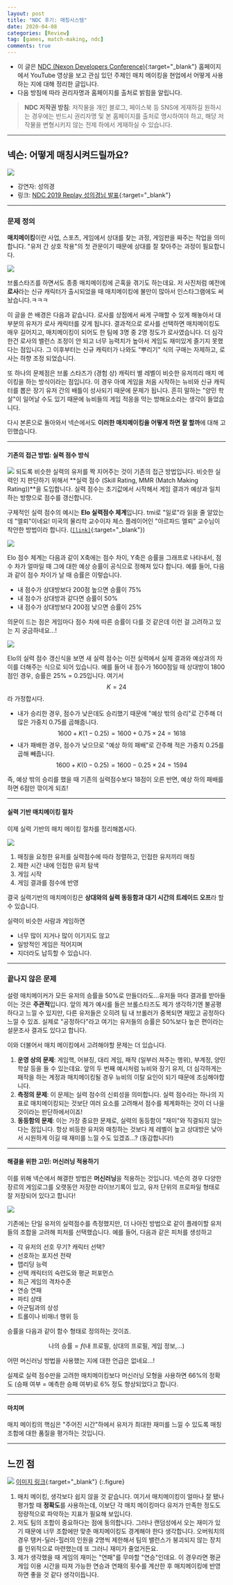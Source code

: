 ```yaml
---
layout: post
title: "NDC 후기: 매칭시스템"
date: 2020-04-08
categories: [Review]
tag: [games, match-making, ndc]
comments: true
---
```

* 이 글은 [NDC (Nexon Developers Conference)](http://ndcreplay.nexon.com/index.html#){:target="_blank"} 홈페이지에서 YouTube 영상을 보고 관심 있던 주제인 매치 메이킹을 현업에서 어떻게 사용하는 지에 대해 정리한 글입니다. 
* 다음 방침에 따라 권리자명과 홈페이지를 출처로 밝힘을 알립니다.
> **NDC 저작권 방침**: 저작물을 개인 블로그, 페이스북 등 SNS에 게재하길 원하시는 경우에는 반드시 권리자명 및 본 홈페이지를 출처로 명시하여야 하고, 해당 저작물을 변형시키지 않는 전제 하에서 게재하실 수 있습니다.

---
## 넥슨: 어떻게 매칭시켜드릴까요?


![](../../images/matchmaking-1.png)

* 강연자: 성의경
* 링크: [NDC 2019 Replay 성의경님 발표](http://ndcreplay.nexon.com/NDC2019/sessions/NDC2019_0046.html#c=NDC2019&k%5B%5D=%EB%A7%A4%EC%B9%AD){:target="_blank"}

---
### 문제 정의

**매치메이킹**이란 사업, 스포츠, 게임에서 상대를 찾는 과정, 게임판을 짜주는 작업을 의미합니다. 
"유저 간 상호 작용"의 첫 관문이기 때문에 상대를 잘 찾아주는 과정이 필요합니다.

![](../../images/matchmaking-troll.png)

브롤스타즈를 하면서도 종종 매치메이킹에 곤혹을 겪기도 하는데요. 저 사진처럼 예전에 **로사**라는 신규 캐릭터가 출시되었을 때 매치메이킹에 불만이 많아서 인스타그램에도 써놨습니다.ㅋㅋㅋ

이 글을 쓴 배경은 다음과 같습니다. 
로사를 상점에서 싸게 구매할 수 있게 해놓아서 대부분의 유저가 로사 캐릭터를 갖게 됩니다. 결과적으로 로사를 선택하면 매치메이킹도 매우 길어지고, 매치메이킹이 되어도 한 팀에 3명 중 2명 정도가 로사였습니다. 더 심각한건 로사의 밸런스 조정이 안 되고 너무 능력치가 높아서 게임도 재미있게 즐기지 못했다는 점입니다. 그 이후부터는 신규 캐릭터가 나와도 "뿌리기" 식의 구매는 자제하고, 로사는 하향 조정 되었습니다.

또 하나의 문제점은 브롤 스타즈가 (경험 상) 캐릭터 별 레벨이 비슷한 유저끼리 매치 메이킹을 하는 방식이라는 점입니다. 이 경우 아예 게임을 처음 시작하는 뉴비와 신규 캐릭터를 뽑은 장기 유저 간의 배틀이 성사되기 때문에 문제가 됩니다. 흔히 말하는 "양민 학살"이 일어날 수도 있기 때문에 뉴비들의 게임 적응을 막는 방해요소라는 생각이 들었습니다.

다시 본론으로 돌아와서 넥슨에서도 **이러한 매치메이킹을 어떻게 하면 잘 할까**에 대해 고민했습니다.

---
#### 기존의 접근 방법: 실력 점수 방식

![](../../images/matchmaking-mmr.png)
되도록 비슷한 실력의 유저를 짝 지어주는 것이 기존의 접근 방법입니다. 비슷한 실력인 지 판단하기 위해서 **실력 점수 (Skill Rating, MMR (Match Making Rating))**을 도입합니다.
실력 점수는 초기값에서 시작해서 게임 결과가 예상과 일치하는 방향으로 점수를 갱신합니다. 

구체적인 실력 점수의 예시는 **Elo 실력점수 체계**입니다. tmi로 "일로"라 읽을 줄 알았는데 "엘뢰"이네요! 
미국의 물리학 교수이자 체스 플레이어인 "아르파드 엘뢰" 교수님이 착안한 방법이라 합니다. ([`[link]`](https://namu.wiki/w/Elo%20%EB%A0%88%EC%9D%B4%ED%8C%85){:target="_blank"})

![](../../images/matchmaking-elo.png)

Elo 점수 체계는 다음과 같이 X축에는 점수 차이, Y축은 승률을 그래프로 나타내서, 점수 차가 얼마일 때 그에 대한 예상 승률이 공식으로 정해져 있다 합니다. 예를 들어, 다음과 같이 점수 차이가 날 때 승률은 이렇습니다.

 *  내 점수가 상대방보다 200점 높으면 승률이 75%
 *  내 점수가 상대방과 같다면 승률이 50%
 *  내 점수가 상대방보다 200점 낮으면 승률이 25%

의문이 드는 점은 게임마다 점수 차에 따른 승률이 다를 것 같은데 이런 걸 고려하고 있는 지 궁금하네요...!

![](../../images/matchmaking-mmr2.png)

Elo의 실력 점수 갱신식을 보면 새 실력 점수는 이전 실력에서 실제 결과와 예상과의 차이를 더해주는 식으로 되어 있습니다.
예를 들어 내 점수가 1600점일 때 상대방이 1800점인 경우, 승률은 25% = 0.25입니다. 여기서 $$K=24$$라 가정합시다.

* 내가 승리한 경우, 점수가 낮은데도 승리했기 때문에 "예상 밖의 승리"로 간주해 더 많은 가중치 0.75를 곱해줍니다.
   $$
   1600 + K(1-0.25) = 1600 + 0.75\times24 = 1618
   $$
* 내가 패배한 경우, 점수가 낮으므로 "예상 하의 패배"로 간주해 적은 가중치 0.25를 곱해 빼줍니다.
   $$
   1600 + K(0-0.25) = 1600 - 0.25\times 24 = 1594
   $$

즉, 예상 밖의 승리를 했을 때 기존의 실력점수보다 18점이 오른 반면, 예상 하의 패배를 하면 6점만 깎이게 되죠!

---   
#### 실력 기반 매치메이킹 절차

이제 실력 기반의 매치 메이킹 절차를 정리해봅시다.

![](../../images/matchmaking-procedure.png)

1. 매칭을 요청한 유저를 실력점수에 따라 정렬하고, 인접한 유저끼리 매칭
2. 제한 시간 내에 인접한 유저 탐색
3. 게임 시작
4. 게임 결과를 점수에 반영

결국 실력기반의 매치메이킹은 **상대와의 실력 동등함과 대기 시간의 트레이드 오프**라 할 수 있습니다.

실력이 비슷한 사람과 게임하면
* 너무 많이 지거나 많이 이기지도 않고
* 일방적인 게임은 적어지며
* 지더라도 납득할 수 있습니다.


---
### 끝나지 않은 문제

설령 매치메이커가 모든 유저의 승률을 50%로 만들더라도...유저들 마다 결과를 받아들이는 것은 **주관적**입니다. 앞의 제가 예시를 들은 브롤스타즈도 제가 생각하기엔 불공평하다고 느낄 수 있지만, 다른 유저들은 오히려 팀 내 브롤러가 중복되면 재밌고 공정하다 느낄 수 있죠. 실제로 "공정하다"라고 여기는 유저들의 승률은 50%보다 높은 편이라는 설문조사 결과도 있다고 합니다.

이와 더불어서 매치 메이킹에서 고려해야할 문제는 더 있습니다.
1. **운영 상의 문제**: 게임핵, 어뷰징, 대리 게임, 패작 (일부러 져주는 행위), 부계정, 양민학살 등을 들 수 있는데요. 앞의 두 번째 예시처럼 뉴비와 장기 유저, 더 심각하게는 패작을 하는 계정과 매치메이킹될 경우 뉴비의 이탈 요인이 되기 때문에 조심해야합니다.
2. **측정의 문제**: 이 문제는 실력 점수의 신뢰성을 의미합니다. 실력 점수라는 하나의 지표로 매치메이킹되는 것보단 여러 요소를 고려해서 점수를 체계화하는 것이 더 나을 것이라는 판단하에서이죠!
3. **동등함의 문제**: 이는 가장 중요한 문제로, 실력의 동등함이 "재미"와 직결되지 않는다는 점입니다. 항상 비등한 유저와 매칭하는 것보다 제 레벨이 높고 상대방은 낮아서 시원하게 이길 때 재미를 느낄 수도 있겠죠...? (동감합니다!)


---
#### 해결을 위한 고민: 머신러닝 적용하기

이를 위해 넥슨에서 해결한 방법은 **머신러닝**을 적용하는 것입니다. 
넥슨의 경우 다양한 장르의 게임로그를 오랫동안 저장한 라이브기록이 있고, 유저 단위의 프로파일 형태로 잘 저장되어 있다고 합니다!

![](../../images/matchmaking-sol.png)

기존에는 단일 유저의 실력점수를 측정했지만, 더 나아진 방법으로 같이 플레이할 유저들의 조합을 고려해 피처를 선택했습니다. 예를 들어, 다음과 같은 피처를 생성하고

* 각 유저의 선호 무기? 캐릭터 선택?
* 선호하는 포지션 전략
* 맵리딩 능력
* 선택 캐릭터의 숙련도와 평균 퍼포먼스
* 최근 게임의 격차수준
* 연승 연패
* 파티 상태
* 아군팀과의 상성
* 트롤이나 비매너 행위 등

승률을 다음과 같이 함수 형태로 정의하는 것이죠.

$$
\text{나의 승률} = f(\text{내 프로필, 상대의 프로필, 게임 정보,...})
$$

어떤 머신러닝 방법을 사용했는 지에 대한 언급은 없네요...!

실제로 실력 점수만을 고려한 매치메이킹보다 머신러닝 모형을 사용하면 66%의 정확도 (승패 여부 = 예측한 승패 여부)로 6% 정도 향상되었다고 합니다.


---
#### 마치며

매치 메이킹의 핵심은 "주어진 시간"하에서 유저가 최대한 재미를 느낄 수 있도록 매칭 조합에 대한 품질을 평가하는 것입니다.

---
## **느낀 점** 

![](../../images/cookie-conclusion.png)
[이미지 링크](https://www.google.com/url?sa=i&source=images&cd=&ved=2ahUKEwikoKaS8v3nAhVUyIsBHSSoA6UQjRx6BAgBEAQ&url=https%3A%2F%2Fgongu-s2.tistory.com%2F1130&psig=AOvVaw2GjW5qn4n3zFf60ml1sxI9&ust=1583309872952036){:target="_blank"}
{:.figure}

1. 매치 메이킹, 생각보다 쉽지 않을 것 같습니다. 여기서 매치메이킹이 얼마나 잘 됐나 평가할 때 **정확도**를 사용하는데, 이보단 각 매치 메이킹마다 유저가 만족한 정도도 정량적으로 파악하는 지표가 필요해 보입니다.
2. 저도 팀의 조합이 중요하다는 점에 동의합니다. 그러나 랜덤성에서 오는 재미가 있기 때문에 너무 조합에만 맞춘 매치메이킹도 경계해야 한다 생각합니다. 오버워치의 경우 탱커-딜러-힐러의 인원을 2명씩 제한해서 팀의 밸런스가 붕괴되지 않는 장치를 인위적으로 마련했는데 또 그러니 재미가 줄었거든요. 
3. 제가 생각했을 때 게임의 재미는 "연패"를 무마할 "연승"인데요. 이 경우라면 평균 게임 이용 시간을 따져 가능한 연승과 연패의 횟수를 계산한 후 매치메이킹에 반영하면 좋을 것 같다 생각이듭니다.


